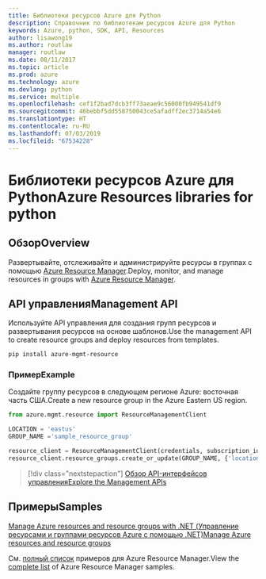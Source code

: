 ```yaml
---
title: Библиотеки ресурсов Azure для Python
description: Справочник по библиотекам ресурсов Azure для Python
keywords: Azure, python, SDK, API, Resources
author: lisawong19
ms.author: routlaw
manager: routlaw
ms.date: 08/11/2017
ms.topic: article
ms.prod: azure
ms.technology: azure
ms.devlang: python
ms.service: multiple
ms.openlocfilehash: cef1f2bad7dcb3ff73aeae9c56000fb949541df9
ms.sourcegitcommit: 46bebbf5dd558750043ce5afadff2ec3714a54e6
ms.translationtype: HT
ms.contentlocale: ru-RU
ms.lasthandoff: 07/03/2019
ms.locfileid: "67534228"
---
```

# <a name="azure-resources-libraries-for-python"></a><span data-ttu-id="7774b-104">Библиотеки ресурсов Azure для Python</span><span class="sxs-lookup"><span data-stu-id="7774b-104">Azure Resources libraries for python</span></span>

## <a name="overview"></a><span data-ttu-id="7774b-105">Обзор</span><span class="sxs-lookup"><span data-stu-id="7774b-105">Overview</span></span> 
<span data-ttu-id="7774b-106">Развертывайте, отслеживайте и администрируйте ресурсы в группах с помощью [Azure Resource Manager](https://docs.microsoft.com/en-us/azure/azure-resource-manager/resource-group-overview).</span><span class="sxs-lookup"><span data-stu-id="7774b-106">Deploy, monitor, and manage resources in groups with [Azure Resource Manager](https://docs.microsoft.com/en-us/azure/azure-resource-manager/resource-group-overview).</span></span>

## <a name="management-api"></a><span data-ttu-id="7774b-107">API управления</span><span class="sxs-lookup"><span data-stu-id="7774b-107">Management API</span></span>
<span data-ttu-id="7774b-108">Используйте API управления для создания групп ресурсов и развертывания ресурсов на основе шаблонов.</span><span class="sxs-lookup"><span data-stu-id="7774b-108">Use the management API to create resource groups and deploy resources from templates.</span></span>

```bash
pip install azure-mgmt-resource
```
### <a name="example"></a><span data-ttu-id="7774b-109">Пример</span><span class="sxs-lookup"><span data-stu-id="7774b-109">Example</span></span> 
<span data-ttu-id="7774b-110">Создайте группу ресурсов в следующем регионе Azure: восточная часть США.</span><span class="sxs-lookup"><span data-stu-id="7774b-110">Create a new resource group in the Azure Eastern US region.</span></span>

```python
from azure.mgmt.resource import ResourceManagementClient

LOCATION = 'eastus'
GROUP_NAME ='sample_resource_group'

resource_client = ResourceManagementClient(credentials, subscription_id)
resource_client.resource_groups.create_or_update(GROUP_NAME, {'location': LOCATION})
```

> [!div class="nextstepaction"]
> [<span data-ttu-id="7774b-111">Обзор API-интерфейсов управления</span><span class="sxs-lookup"><span data-stu-id="7774b-111">Explore the Management APIs</span></span>](/python/api/overview/azure/azure.mgmt.resource)

## <a name="samples"></a><span data-ttu-id="7774b-112">Примеры</span><span class="sxs-lookup"><span data-stu-id="7774b-112">Samples</span></span>
[<span data-ttu-id="7774b-113">Manage Azure resources and resource groups with .NET (Управление ресурсами и группами ресурсов Azure с помощью .NET)</span><span class="sxs-lookup"><span data-stu-id="7774b-113">Manage Azure resources and resource groups</span></span>](https://github.com/Azure-Samples/resource-manager-python-resources-and-groups)

<span data-ttu-id="7774b-114">См. [полный список](https://azure.microsoft.com/resources/samples/?platform=python&term=resource) примеров для Azure Resource Manager.</span><span class="sxs-lookup"><span data-stu-id="7774b-114">View the [complete list](https://azure.microsoft.com/resources/samples/?platform=python&term=resource) of Azure Resource Manager samples.</span></span>
